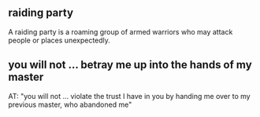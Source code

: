 ## raiding party ##

A raiding party is a roaming group of armed warriors who may attack people or places unexpectedly.

## you will not ... betray me up into the hands of my master ##

AT: "you will not ... violate the trust I have in you by handing me over to my previous master, who abandoned me"